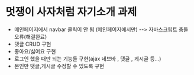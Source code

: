 # 멋쟁이 사자처럼 자기소개 과제

- 메인페이지에서 navbar 클릭이 안 됨 (메인페이지에서만) --> 자바스크립트 충돌 오류(해결완료)
- 댓글 CRUD 구현
- 좋아요/싫어요 구현
- 로그인 했을 때만 되는 기능들 구현(ajax 네브바 , 댓글 , 게시글 등...)
- 본인만 댓글,게시글 수정할 수 있도록 구현
